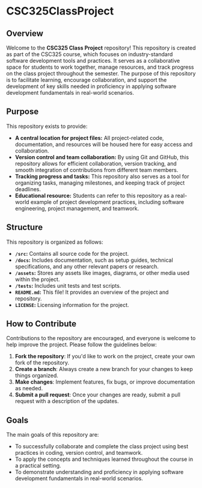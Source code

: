 # CSC325ClassProject

## Overview

Welcome to the **CSC325 Class Project** repository! This repository is created as part of the CSC325 course, which focuses on industry-standard software development tools and practices. It serves as a collaborative space for students to work together, manage resources, and track progress on the class project throughout the semester. The purpose of this repository is to facilitate learning, encourage collaboration, and support the development of key skills needed in proficiency in applying software development fundamentals in real-world scenarios.

## Purpose

This repository exists to provide:

- **A central location for project files:** All project-related code, documentation, and resources will be housed here for easy access and collaboration.
- **Version control and team collaboration:** By using Git and GitHub, this repository allows for efficient collaboration, version tracking, and smooth integration of contributions from different team members.
- **Tracking progress and tasks:** This repository also serves as a tool for organizing tasks, managing milestones, and keeping track of project deadlines.
- **Educational resource:** Students can refer to this repository as a real-world example of project development practices, including software engineering, project management, and teamwork.

## Structure

This repository is organized as follows:

- **`/src`:** Contains all source code for the project.
- **`/docs`:** Includes documentation, such as setup guides, technical specifications, and any other relevant papers or research.
- **`/assets`:** Stores any assets like images, diagrams, or other media used within the project.
- **`/tests`:** Includes unit tests and test scripts.
- **`README.md`:** This file! It provides an overview of the project and repository.
- **`LICENSE`:** Licensing information for the project.

## How to Contribute

Contributions to the repository are encouraged, and everyone is welcome to help improve the project. Please follow the guidelines below:

1. **Fork the repository**: If you'd like to work on the project, create your own fork of the repository.
2. **Create a branch**: Always create a new branch for your changes to keep things organized.
3. **Make changes**: Implement features, fix bugs, or improve documentation as needed.
4. **Submit a pull request**: Once your changes are ready, submit a pull request with a description of the updates.

## Goals

The main goals of this repository are:

- To successfully collaborate and complete the class project using best practices in coding, version control, and teamwork.
- To apply the concepts and techniques learned throughout the course in a practical setting.
- To demonstrate understanding and proficiency in applying software development fundamentals in real-world scenarios.
